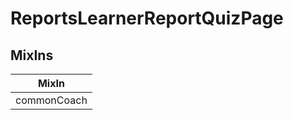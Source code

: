 # ReportsLearnerReportQuizPage

## MixIns

<!-- @vuese:ReportsLearnerReportQuizPage:mixIns:start -->
|MixIn|
|---|
|commonCoach|

<!-- @vuese:ReportsLearnerReportQuizPage:mixIns:end -->
